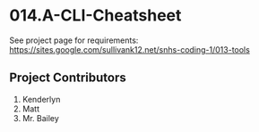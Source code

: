 # 014.A-CLI-Cheatsheet

See project page for requirements:<br>
https://sites.google.com/sullivank12.net/snhs-coding-1/013-tools

## Project Contributors

1.  Kenderlyn
2. Matt
3. Mr. Bailey

